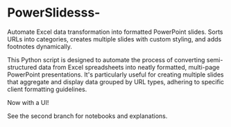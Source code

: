 # PowerSlidesss-
Automate Excel data transformation into formatted PowerPoint slides. Sorts URLs into categories, creates multiple slides with custom styling, and adds footnotes dynamically.


This Python script is designed to automate the process of converting semi-structured data from Excel spreadsheets into neatly formatted, multi-page PowerPoint presentations. It's particularly useful for creating multiple slides that aggregate and display data grouped by URL types, adhering to specific client formatting guidelines.


Now with a UI!

See the second branch for notebooks and explanations.
